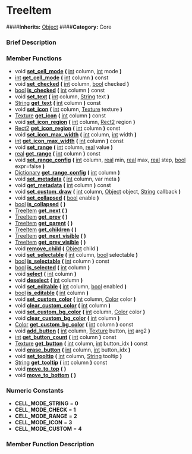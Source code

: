 #  TreeItem  
####**Inherits:** [Object](class_object)
####**Category:** Core

###  Brief Description  


###  Member Functions 
  * void  **[set&#95;cell&#95;mode](#set_cell_mode)**  **(** [int](class_int) column, [int](class_int) mode  **)**
  * [int](class_int)  **[get&#95;cell&#95;mode](#get_cell_mode)**  **(** [int](class_int) column  **)** const
  * void  **[set&#95;checked](#set_checked)**  **(** [int](class_int) column, [bool](class_bool) checked  **)**
  * [bool](class_bool)  **[is&#95;checked](#is_checked)**  **(** [int](class_int) column  **)** const
  * void  **[set&#95;text](#set_text)**  **(** [int](class_int) column, [String](class_string) text  **)**
  * [String](class_string)  **[get&#95;text](#get_text)**  **(** [int](class_int) column  **)** const
  * void  **[set&#95;icon](#set_icon)**  **(** [int](class_int) column, [Texture](class_texture) texture  **)**
  * [Texture](class_texture)  **[get&#95;icon](#get_icon)**  **(** [int](class_int) column  **)** const
  * void  **[set&#95;icon&#95;region](#set_icon_region)**  **(** [int](class_int) column, [Rect2](class_rect2) region  **)**
  * [Rect2](class_rect2)  **[get&#95;icon&#95;region](#get_icon_region)**  **(** [int](class_int) column  **)** const
  * void  **[set&#95;icon&#95;max&#95;width](#set_icon_max_width)**  **(** [int](class_int) column, [int](class_int) width  **)**
  * [int](class_int)  **[get&#95;icon&#95;max&#95;width](#get_icon_max_width)**  **(** [int](class_int) column  **)** const
  * void  **[set&#95;range](#set_range)**  **(** [int](class_int) column, [real](class_real) value  **)**
  * [real](class_real)  **[get&#95;range](#get_range)**  **(** [int](class_int) column  **)** const
  * void  **[set&#95;range&#95;config](#set_range_config)**  **(** [int](class_int) column, [real](class_real) min, [real](class_real) max, [real](class_real) step, [bool](class_bool) expr=false  **)**
  * [Dictionary](class_dictionary)  **[get&#95;range&#95;config](#get_range_config)**  **(** [int](class_int) column  **)**
  * void  **[set&#95;metadata](#set_metadata)**  **(** [int](class_int) column, var meta  **)**
  * void  **[get&#95;metadata](#get_metadata)**  **(** [int](class_int) column  **)** const
  * void  **[set&#95;custom&#95;draw](#set_custom_draw)**  **(** [int](class_int) column, [Object](class_object) object, [String](class_string) callback  **)**
  * void  **[set&#95;collapsed](#set_collapsed)**  **(** [bool](class_bool) enable  **)**
  * [bool](class_bool)  **[is&#95;collapsed](#is_collapsed)**  **(** **)**
  * [TreeItem](class_treeitem)  **[get&#95;next](#get_next)**  **(** **)**
  * [TreeItem](class_treeitem)  **[get&#95;prev](#get_prev)**  **(** **)**
  * [TreeItem](class_treeitem)  **[get&#95;parent](#get_parent)**  **(** **)**
  * [TreeItem](class_treeitem)  **[get&#95;children](#get_children)**  **(** **)**
  * [TreeItem](class_treeitem)  **[get&#95;next&#95;visible](#get_next_visible)**  **(** **)**
  * [TreeItem](class_treeitem)  **[get&#95;prev&#95;visible](#get_prev_visible)**  **(** **)**
  * void  **[remove&#95;child](#remove_child)**  **(** [Object](class_object) child  **)**
  * void  **[set&#95;selectable](#set_selectable)**  **(** [int](class_int) column, [bool](class_bool) selectable  **)**
  * [bool](class_bool)  **[is&#95;selectable](#is_selectable)**  **(** [int](class_int) column  **)** const
  * [bool](class_bool)  **[is&#95;selected](#is_selected)**  **(** [int](class_int) column  **)**
  * void  **[select](#select)**  **(** [int](class_int) column  **)**
  * void  **[deselect](#deselect)**  **(** [int](class_int) column  **)**
  * void  **[set&#95;editable](#set_editable)**  **(** [int](class_int) column, [bool](class_bool) enabled  **)**
  * [bool](class_bool)  **[is&#95;editable](#is_editable)**  **(** [int](class_int) column  **)**
  * void  **[set&#95;custom&#95;color](#set_custom_color)**  **(** [int](class_int) column, [Color](class_color) color  **)**
  * void  **[clear&#95;custom&#95;color](#clear_custom_color)**  **(** [int](class_int) column  **)**
  * void  **[set&#95;custom&#95;bg&#95;color](#set_custom_bg_color)**  **(** [int](class_int) column, [Color](class_color) color  **)**
  * void  **[clear&#95;custom&#95;bg&#95;color](#clear_custom_bg_color)**  **(** [int](class_int) column  **)**
  * [Color](class_color)  **[get&#95;custom&#95;bg&#95;color](#get_custom_bg_color)**  **(** [int](class_int) column  **)** const
  * void  **[add&#95;button](#add_button)**  **(** [int](class_int) column, [Texture](class_texture) button, [int](class_int) arg2  **)**
  * [int](class_int)  **[get&#95;button&#95;count](#get_button_count)**  **(** [int](class_int) column  **)** const
  * [Texture](class_texture)  **[get&#95;button](#get_button)**  **(** [int](class_int) column, [int](class_int) button_idx  **)** const
  * void  **[erase&#95;button](#erase_button)**  **(** [int](class_int) column, [int](class_int) button_idx  **)**
  * void  **[set&#95;tooltip](#set_tooltip)**  **(** [int](class_int) column, [String](class_string) tooltip  **)**
  * [String](class_string)  **[get&#95;tooltip](#get_tooltip)**  **(** [int](class_int) column  **)** const
  * void  **[move&#95;to&#95;top](#move_to_top)**  **(** **)**
  * void  **[move&#95;to&#95;bottom](#move_to_bottom)**  **(** **)**

###  Numeric Constants  
  * **CELL_MODE_STRING** = **0**
  * **CELL_MODE_CHECK** = **1**
  * **CELL_MODE_RANGE** = **2**
  * **CELL_MODE_ICON** = **3**
  * **CELL_MODE_CUSTOM** = **4**

###  Member Function Description  
